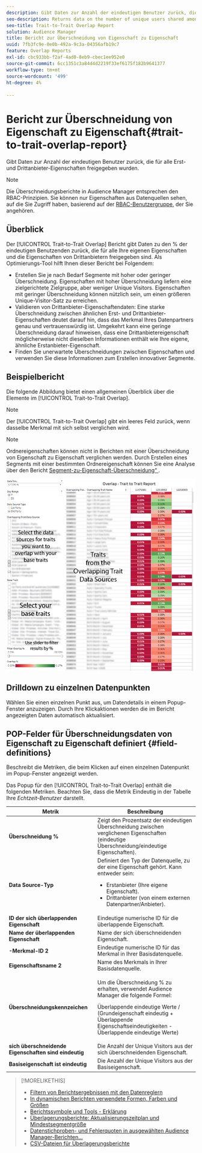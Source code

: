 ```yaml
---
description: Gibt Daten zur Anzahl der eindeutigen Benutzer zurück, die für alle Erst- und Drittanbieter-Eigenschaften freigegeben wurden.
seo-description: Returns data on the number of unique users shared among all your first and third-party traits.
seo-title: Trait-to-Trait Overlap Report
solution: Audience Manager
title: Bericht zur Überschneidung von Eigenschaft zu Eigenschaft
uuid: 7fb3fc9e-0e0b-492a-9c3a-04356afb19c7
feature: Overlap Reports
exl-id: cbc933bb-f2af-4ad0-8eb9-cbec1ee952e0
source-git-commit: 6cc1351c3a84d4d2219f33ef6175f182b9641377
workflow-type: tm+mt
source-wordcount: '499'
ht-degree: 4%

---
```


# Bericht zur Überschneidung von Eigenschaft zu Eigenschaft{#trait-to-trait-overlap-report}

Gibt Daten zur Anzahl der eindeutigen Benutzer zurück, die für alle Erst- und Drittanbieter-Eigenschaften freigegeben wurden.

>[!NOTE]
>
>Die Überschneidungsberichte in Audience Manager entsprechen den RBAC-Prinzipien. Sie können nur Eigenschaften aus Datenquellen sehen, auf die Sie Zugriff haben, basierend auf der [RBAC-Benutzergruppe](/help/using/features/administration/administration-overview.md), der Sie angehören.

<!-- 

c_overlap_reports.xml

 -->

## Überblick

Der [!UICONTROL Trait-to-Trait Overlap] Bericht gibt Daten zu den % der eindeutigen Benutzenden zurück, die für alle Ihre eigenen Eigenschaften und die Eigenschaften von Drittanbietern freigegeben sind. Als Optimierungs-Tool hilft Ihnen dieser Bericht bei Folgendem:

* Erstellen Sie je nach Bedarf Segmente mit hoher oder geringer Überschneidung. Eigenschaften mit hoher Überschneidung liefern eine zielgerichtete Zielgruppe, aber weniger Unique Visitors. Eigenschaften mit geringer Überschneidung können nützlich sein, um einen größeren Unique-Visitor-Satz zu erreichen.
* Validieren von Drittanbieter-Eigenschaftendaten: Eine starke Überschneidung zwischen ähnlichen Erst- und Drittanbieter-Eigenschaften deutet darauf hin, dass das Merkmal Ihres Datenpartners genau und vertrauenswürdig ist. Umgekehrt kann eine geringe Überschneidung darauf hinweisen, dass eine Drittanbietereigenschaft möglicherweise nicht dieselben Informationen enthält wie Ihre eigene, ähnliche Erstanbieter-Eigenschaft.
* Finden Sie unerwartete Überschneidungen zwischen Eigenschaften und verwenden Sie diese Informationen zum Erstellen innovativer Segmente.

## Beispielbericht

Die folgende Abbildung bietet einen allgemeinen Überblick über die Elemente im [!UICONTROL Trait-to-Trait Overlap].

>[!NOTE]
>
>Der [!UICONTROL Trait-to-Trait Overlap] gibt ein leeres Feld zurück, wenn dasselbe Merkmal mit sich selbst verglichen wird.

>[!NOTE]
>
>Ordnereigenschaften können nicht in Berichten mit einer Überschneidung von Eigenschaft zu Eigenschaft verglichen werden. Durch Erstellen eines Segments mit einer bestimmten Ordnereigenschaft können Sie eine Analyse über den Bericht [Segment-zu-Eigenschaft-Überschneidung“ ](/help/using/reporting/dynamic-reports/segment-trait-overlap-report.md).

![](assets/trait-to-trait-overlap.png)

## Drilldown zu einzelnen Datenpunkten

Wählen Sie einen einzelnen Punkt aus, um Datendetails in einem Popup-Fenster anzuzeigen. Durch Ihre Klickaktionen werden die im Bericht angezeigten Daten automatisch aktualisiert.

## POP-Felder für Überschneidungsdaten von Eigenschaft zu Eigenschaft definiert {#field-definitions}

Beschreibt die Metriken, die beim Klicken auf einen einzelnen Datenpunkt im Popup-Fenster angezeigt werden.

<!-- 

r_t2t_data_pop.xml

 -->

Das Popup für den [!UICONTROL Trait-to-Trait Overlap] enthält die folgenden Metriken. Beachten Sie, dass die Metrik Eindeutig in der Tabelle Ihre *Echtzeit-Benutzer* darstellt.

<table id="table_A2A0CFC47C1A404994B82E6630E711A2"> 
 <thead> 
  <tr> 
   <th colname="col1" class="entry"> Metrik </th> 
   <th colname="col2" class="entry"> Beschreibung </th> 
  </tr>
 </thead>
 <tbody> 
  <tr> 
   <td colname="col1"><b><span class="wintitle"> Überschneidung %</span></b> </td> 
   <td colname="col2"> Zeigt den Prozentsatz der eindeutigen Überschneidung zwischen verglichenen Eigenschaften (eindeutige Überschneidung/eindeutige Eigenschaften). </td> 
  </tr> 
  <tr> 
   <td colname="col1"><b><span class="wintitle"> Data Source-Typ</span></b> </td> 
   <td colname="col2">Definiert den Typ der Datenquelle, zu der eine Eigenschaft gehört. Kann entweder sein: 
    <ul id="ul_0477C04A33FD4F5D998B98984E6554D3"> 
     <li id="li_50FCA48EDB5843AB8FB6C34ED2C0067D">Erstanbieter (Ihre eigene Eigenschaft). </li> 
     <li id="li_4F6148EDAEFE43FA8D505944E9FE3855">Drittanbieter (von einem externen Datenpartner/Anbieter). </li> 
    </ul> </td> 
  </tr> 
  <tr> 
   <td colname="col1"><b><span class="wintitle"> ID der sich überlappenden Eigenschaft</span></b> </td> 
   <td colname="col2"> Eindeutige numerische ID für die überlappende Eigenschaft. </td> 
  </tr> 
  <tr> 
   <td colname="col1"><b><span class="wintitle"> Name der überlappenden Eigenschaft</span></b> </td> 
   <td colname="col2"> Name der sich überschneidenden Eigenschaft. </td> 
  </tr>
    <tr> 
   <td colname="col1"><b><span class="wintitle">-Merkmal-ID 2</span></b> </td> 
   <td colname="col2"> Eindeutige numerische ID für das Merkmal in Ihrer Basisdatenquelle. </td> 
  </tr> 
  <tr> 
   <td colname="col1"><b><span class="wintitle"> Eigenschaftsname 2</span></b> </td> 
   <td colname="col2"> Name des Merkmals in Ihrer Basisdatenquelle. </td> 
  </tr> 
  <tr> 
   <td colname="col1"><b><span class="wintitle"> Überschneidungskennzeichen</span></b> </td> 
   <td colname="col2"> <p>Um die Überschneidung % zu erhalten, verwendet Audience Manager die folgende Formel:</p> <p>Überlappende eindeutige Werte / (Grundeigenschaft eindeutig + Überlappende Eigenschaftseindeutigkeiten - Überlappende eindeutige Werte)</p> </td> 
  </tr> 
  <tr> 
   <td colname="col1"><b><span class="wintitle"> sich überschneidende Eigenschaften sind eindeutig</span></b> </td> 
   <td colname="col2"> Die Anzahl der Unique Visitors aus der sich überschneidenden Eigenschaft. </td> 
  </tr> 
    <tr> 
   <td colname="col1"><b><span class="wintitle"> Basiseigenschaft ist eindeutig</span></b> </td> 
   <td colname="col2"> Die Anzahl der Unique Visitors aus der Basiseigenschaft. </td> 
  </tr> 
 </tbody> 
</table>

>[!MORELIKETHIS]
>
>* [Filtern von Berichtsergebnissen mit den Datenreglern](../../reporting/dynamic-reports/data-sliders.md)
>* [In dynamischen Berichten verwendete Formen, Farben und Größen](../../reporting/dynamic-reports/interactive-report-technology.md#shapes-colors-sizes)
>* [Berichtssymbole und Tools - Erklärung](../../reporting/dynamic-reports/interactive-report-technology.md#icons-tools-explained)
>* [Überlagerungsberichte: Aktualisierungszeitplan und Mindestsegmentgröße](../../reporting/dynamic-reports/overlap-minimum-segment-size.md)
>* [Datenstichproben- und Fehlerquoten in ausgewählten Audience Manager-Berichten…](../../reporting/report-sampling.md)
>* [CSV-Dateien für Überlagerungsberichte](../../reporting/dynamic-reports/overlap-csv-files.md)
